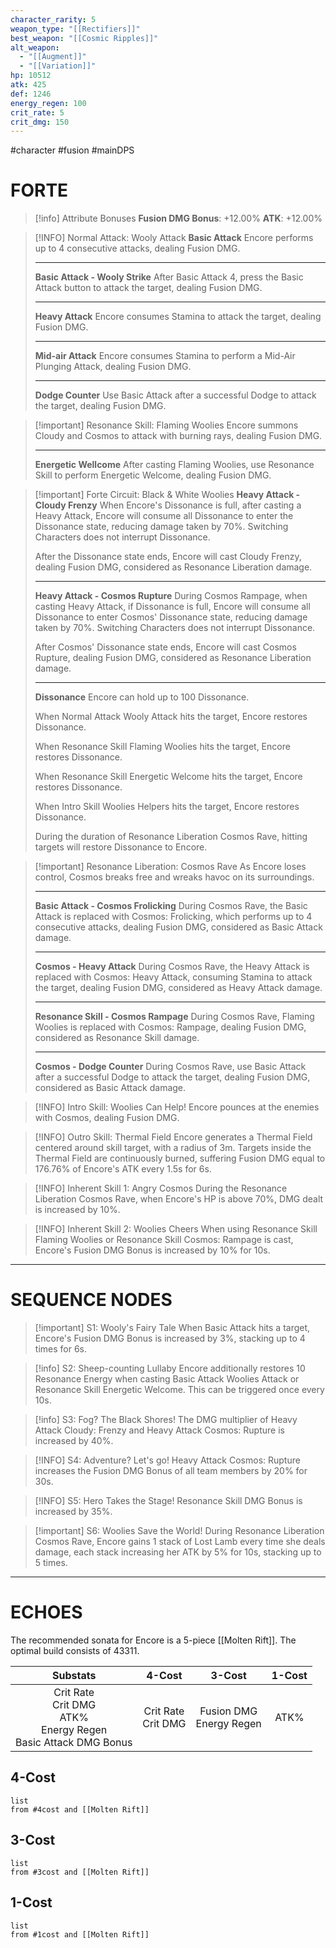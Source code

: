 ```yaml
---
character_rarity: 5
weapon_type: "[[Rectifiers]]"
best_weapon: "[[Cosmic Ripples]]"
alt_weapon:
  - "[[Augment]]"
  - "[[Variation]]"
hp: 10512
atk: 425
def: 1246
energy_regen: 100
crit_rate: 5
crit_dmg: 150
---
```

#character #fusion #mainDPS 
# FORTE
> [!info] Attribute Bonuses
> **Fusion DMG Bonus**: +12.00%
> **ATK**: +12.00%

> [!INFO] Normal Attack: Wooly Attack
> **Basic Attack**
> Encore performs up to 4 consecutive attacks, dealing Fusion DMG.
> 
> ---
> **Basic Attack - Wooly Strike**
> After Basic Attack 4, press the Basic Attack button to attack the target, dealing Fusion DMG.
> 
> ---
> **Heavy Attack**
> Encore consumes Stamina to attack the target, dealing Fusion DMG.
> 
> ---
> **Mid-air Attack** 
> Encore consumes Stamina to perform a Mid-Air Plunging Attack, dealing Fusion DMG.
> 
> ---
> **Dodge Counter** 
> Use Basic Attack after a successful Dodge to attack the target, dealing Fusion DMG.

> [!important] Resonance Skill: Flaming Woolies
> Encore summons Cloudy and Cosmos to attack with burning rays, dealing Fusion DMG.
> 
> ---
> **Energetic Wellcome**
> After casting Flaming Woolies, use Resonance Skill to perform Energetic Welcome, dealing Fusion DMG.

> [!important] Forte Circuit: Black & White Woolies
> **Heavy Attack - Cloudy Frenzy**
> When Encore's Dissonance is full, after casting a Heavy Attack, Encore will consume all Dissonance to enter the Dissonance state, reducing damage taken by 70%. Switching Characters does not interrupt Dissonance.
> 
> After the Dissonance state ends, Encore will cast Cloudy Frenzy, dealing Fusion DMG, considered as Resonance Liberation damage.
> 
> ---
> **Heavy Attack - Cosmos Rupture**
> During Cosmos Rampage, when casting Heavy Attack, if Dissonance is full, Encore will consume all Dissonance to enter Cosmos' Dissonance state, reducing damage taken by 70%. Switching Characters does not interrupt Dissonance.
> 
> After Cosmos' Dissonance state ends, Encore will cast Cosmos Rupture, dealing Fusion DMG, considered as Resonance Liberation damage.
> 
> ---
> **Dissonance**
> Encore can hold up to 100 Dissonance. 
> 
> When Normal Attack Wooly Attack hits the target, Encore restores Dissonance.  
> 
> When Resonance Skill Flaming Woolies hits the target, Encore restores Dissonance.  
> 
> When Resonance Skill Energetic Welcome hits the target, Encore restores Dissonance.  
> 
> When Intro Skill Woolies Helpers hits the target, Encore restores Dissonance.
> 
> During the duration of Resonance Liberation Cosmos Rave, hitting targets will restore Dissonance to Encore.

> [!important] Resonance Liberation: Cosmos Rave
> As Encore loses control, Cosmos breaks free and wreaks havoc on its surroundings.
> 
> ---
> **Basic Attack - Cosmos Frolicking**
> During Cosmos Rave, the Basic Attack is replaced with Cosmos: Frolicking, which performs up to 4 consecutive attacks, dealing Fusion DMG, considered as Basic Attack damage.
> 
> ---
> **Cosmos - Heavy Attack**
> During Cosmos Rave, the Heavy Attack is replaced with Cosmos: Heavy Attack, consuming Stamina to attack the target, dealing Fusion DMG, considered as Heavy Attack damage.
> 
> ---
> **Resonance Skill - Cosmos Rampage**
> During Cosmos Rave, Flaming Woolies is replaced with Cosmos: Rampage, dealing Fusion DMG, considered as Resonance Skill damage.
> 
> ---
> **Cosmos - Dodge Counter**
> During Cosmos Rave, use Basic Attack after a successful Dodge to attack the target, dealing Fusion DMG, considered as Basic Attack damage.

> [!INFO] Intro Skill: Woolies Can Help!
> Encore pounces at the enemies with Cosmos, dealing Fusion DMG.

> [!INFO] Outro Skill: Thermal Field
> Encore generates a Thermal Field centered around skill target, with a radius of 3m. Targets inside the Thermal Field are continuously burned, suffering Fusion DMG equal to 176.76% of Encore's ATK every 1.5s for 6s.

> [!INFO] Inherent Skill 1: Angry Cosmos
> During the Resonance Liberation Cosmos Rave, when Encore's HP is above 70%, DMG dealt is increased by 10%.

> [!INFO] Inherent Skill 2: Woolies Cheers
> When using Resonance Skill Flaming Woolies or Resonance Skill Cosmos: Rampage is cast, Encore's Fusion DMG Bonus is increased by 10% for 10s.

---
# SEQUENCE NODES

> [!important] S1: Wooly's Fairy Tale
> When Basic Attack hits a target, Encore's Fusion DMG Bonus is increased by 3%, stacking up to 4 times for 6s.

> [!info] S2: Sheep-counting Lullaby
> Encore additionally restores 10 Resonance Energy when casting Basic Attack Woolies Attack or Resonance Skill Energetic Welcome. This can be triggered once every 10s.

> [!info] S3: Fog? The Black Shores!
> The DMG multiplier of Heavy Attack Cloudy: Frenzy and Heavy Attack Cosmos: Rupture is increased by 40%.

> [!INFO] S4: Adventure? Let's go!
> Heavy Attack Cosmos: Rupture increases the Fusion DMG Bonus of all team members by 20% for 30s.

> [!INFO] S5: Hero Takes the Stage!
> Resonance Skill DMG Bonus is increased by 35%.

> [!important] S6: Woolies Save the World!
> During Resonance Liberation Cosmos Rave, Encore gains 1 stack of Lost Lamb every time she deals damage, each stack increasing her ATK by 5% for 10s, stacking up to 5 times.

---
# ECHOES
The recommended sonata for Encore is a 5-piece [[Molten Rift]].
The optimal build consists of 43311.

|                                Substats                                 |        4-Cost         |           3-Cost           |  1-Cost  |
| :---------------------------------------------------------------------: | :-------------------: | :------------------------: | :------: |
| Crit Rate<br>Crit DMG<br>ATK%<br>Energy Regen<br>Basic Attack DMG Bonus | Crit Rate<br>Crit DMG | Fusion DMG<br>Energy Regen | ATK%<br> |
## 4-Cost
```dataview
list 
from #4cost and [[Molten Rift]]
```
## 3-Cost
```dataview
list
from #3cost and [[Molten Rift]]
```
## 1-Cost
```dataview
list
from #1cost and [[Molten Rift]]
```